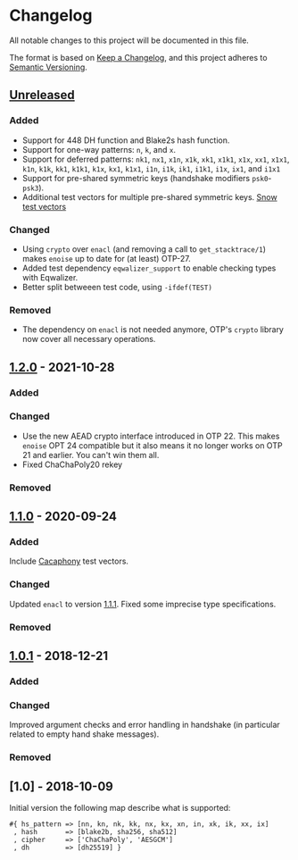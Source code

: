 # Changelog
All notable changes to this project will be documented in this file.

The format is based on [Keep a Changelog](https://keepachangelog.com/en/1.0.0/),
and this project adheres to [Semantic Versioning](https://semver.org/spec/v2.0.0.html).

## [Unreleased]
### Added
- Support for 448 DH function and Blake2s hash function.
- Support for one-way patterns: `n`, `k`, and `x`.
- Support for deferred patterns: `nk1`, `nx1`, `x1n`, `x1k`, `xk1`, `x1k1`,
  `x1x`, `xx1`, `x1x1`, `k1n`, `k1k`, `kk1`, `k1k1`, `k1x`, `kx1`, `k1x1`,
  `i1n`, `i1k`, `ik1`, `i1k1`, `i1x`, `ix1`, and `i1x1`
- Support for pre-shared symmetric keys (handshake modifiers `psk0`-`psk3`).
- Additional test vectors for multiple pre-shared symmetric keys. [Snow test
  vectors](https://github.com/mcginty/snow/blob/d00b360cc61a7fe519ce7539974dca4f36c4654a/tests/vectors/snow.txt)
### Changed
- Using `crypto` over `enacl` (and removing a call to `get_stacktrace/1`) makes `enoise`
  up to date for (at least) OTP-27.
- Added test dependency `eqwalizer_support` to enable checking types with Eqwalizer.
- Better split betweeen test code, using `-ifdef(TEST)`
### Removed
- The dependency on `enacl` is not needed anymore, OTP's `crypto` library now cover all
  necessary operations.

## [1.2.0] - 2021-10-28
### Added
### Changed
- Use the new AEAD crypto interface introduced in OTP 22. This makes `enoise` OPT 24 compatible
  but it also means it no longer works on OTP 21 and earlier. You can't win them all.
- Fixed ChaChaPoly20 rekey
### Removed

## [1.1.0] - 2020-09-24
### Added
Include [Cacaphony](https://github.com/centromere/cacophony) test vectors.
### Changed
Updated `enacl` to version [1.1.1](https://github.com/jlouis/enacl/releases/tag/v1.1.1).
Fixed some imprecise type specifications.
### Removed

## [1.0.1] - 2018-12-21
### Added
### Changed
Improved argument checks and error handling in handshake (in particular related to empty
hand shake messages).
### Removed

## [1.0] - 2018-10-09
Initial version the following map describe what is supported:
```
#{ hs_pattern => [nn, kn, nk, kk, nx, kx, xn, in, xk, ik, xx, ix]
 , hash       => [blake2b, sha256, sha512]
 , cipher     => ['ChaChaPoly', 'AESGCM']
 , dh         => [dh25519] }
```

[Unreleased]: https://github.com/aeternity/aesophia_cli/compare/v1.2.0...HEAD
[1.2.0]: https://github.com/aeternity/aesophia_cli/compare/v1.1.0...v1.2.0
[1.1.0]: https://github.com/aeternity/aesophia_cli/compare/v1.0.1...v1.1.0
[1.0.1]: https://github.com/aeternity/aesophia_cli/compare/v1.0.0...v1.0.1
[1.0.0]: https://github.com/aeternity/enoise/releases/tag/v1.0.0
